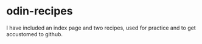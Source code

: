 # odin-recipes 
I have included an index page and two recipes, used for practice and to get accustomed to github.